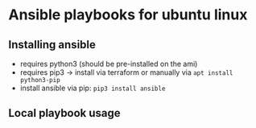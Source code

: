 # Ansible playbooks for ubuntu linux

## Installing ansible
- requires python3 (should be pre-installed on the ami)
- requires pip3 -> install via terraform or manually via `apt install python3-pip`
- install ansible via pip: `pip3 install ansible`

## Local playbook usage


